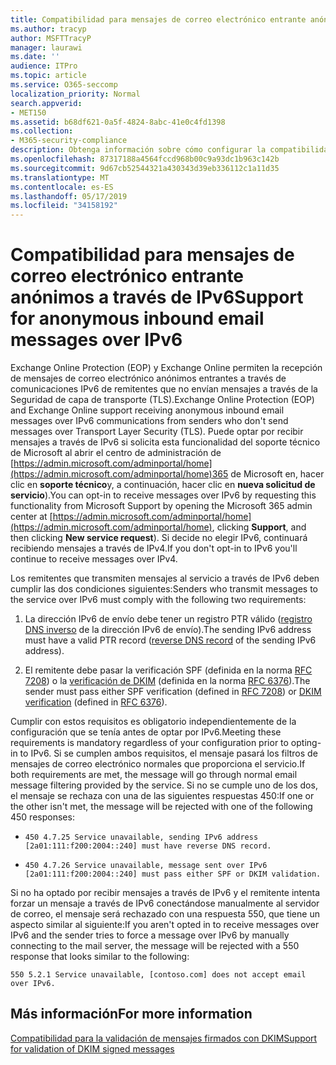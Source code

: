 ```yaml
---
title: Compatibilidad para mensajes de correo electrónico entrante anónimos a través de IPv6
ms.author: tracyp
author: MSFTTracyP
manager: laurawi
ms.date: ''
audience: ITPro
ms.topic: article
ms.service: O365-seccomp
localization_priority: Normal
search.appverid:
- MET150
ms.assetid: b68df621-0a5f-4824-8abc-41e0c4fd1398
ms.collection:
- M365-security-compliance
description: Obtenga información sobre cómo configurar la compatibilidad con mensajes anónimos desde orígenes IPv6 para Exchange Online Protection y Exchange Online.
ms.openlocfilehash: 87317188a4564fccd968b00c9a93dc1b963c142b
ms.sourcegitcommit: 9d67cb52544321a430343d39eb336112c1a11d35
ms.translationtype: MT
ms.contentlocale: es-ES
ms.lasthandoff: 05/17/2019
ms.locfileid: "34158192"
---
```

# <a name="support-for-anonymous-inbound-email-messages-over-ipv6"></a><span data-ttu-id="d89b3-103">Compatibilidad para mensajes de correo electrónico entrante anónimos a través de IPv6</span><span class="sxs-lookup"><span data-stu-id="d89b3-103">Support for anonymous inbound email messages over IPv6</span></span>

<span data-ttu-id="d89b3-104">Exchange Online Protection (EOP) y Exchange Online permiten la recepción de mensajes de correo electrónico anónimos entrantes a través de comunicaciones IPv6 de remitentes que no envían mensajes a través de la Seguridad de capa de transporte (TLS).</span><span class="sxs-lookup"><span data-stu-id="d89b3-104">Exchange Online Protection (EOP) and Exchange Online support receiving anonymous inbound email messages over IPv6 communications from senders who don't send messages over Transport Layer Security (TLS).</span></span> <span data-ttu-id="d89b3-105">Puede optar por recibir mensajes a través de IPv6 si solicita esta funcionalidad del soporte técnico de Microsoft al abrir el centro de administración de [https://admin.microsoft.com/adminportal/home](https://admin.microsoft.com/adminportal/home)365 de Microsoft en, hacer clic en **soporte técnico**y, a continuación, hacer clic en **nueva solicitud de servicio**).</span><span class="sxs-lookup"><span data-stu-id="d89b3-105">You can opt-in to receive messages over IPv6 by requesting this functionality from Microsoft Support by opening the Microsoft 365 admin center at [https://admin.microsoft.com/adminportal/home](https://admin.microsoft.com/adminportal/home), clicking **Support**, and then clicking **New service request**).</span></span> <span data-ttu-id="d89b3-106">Si decide no elegir IPv6, continuará recibiendo mensajes a través de IPv4.</span><span class="sxs-lookup"><span data-stu-id="d89b3-106">If you don't opt-in to IPv6 you'll continue to receive messages over IPv4.</span></span>
  
<span data-ttu-id="d89b3-107">Los remitentes que transmiten mensajes al servicio a través de IPv6 deben cumplir las dos condiciones siguientes:</span><span class="sxs-lookup"><span data-stu-id="d89b3-107">Senders who transmit messages to the service over IPv6 must comply with the following two requirements:</span></span>
  
1. <span data-ttu-id="d89b3-108">La dirección IPv6 de envío debe tener un registro PTR válido ([registro DNS inverso](https://en.wikipedia.org/wiki/Reverse_DNS_lookup) de la dirección IPv6 de envío).</span><span class="sxs-lookup"><span data-stu-id="d89b3-108">The sending IPv6 address must have a valid PTR record ([reverse DNS record](https://en.wikipedia.org/wiki/Reverse_DNS_lookup) of the sending IPv6 address).</span></span> 
    
2. <span data-ttu-id="d89b3-109">El remitente debe pasar la verificación SPF (definida en la norma [RFC 7208](https://tools.ietf.org/html/rfc7208)) o la [verificación de DKIM](http://dkim.org/) (definida en la norma [RFC 6376](https://www.rfc-editor.org/rfc/rfc6376.txt)).</span><span class="sxs-lookup"><span data-stu-id="d89b3-109">The sender must pass either SPF verification (defined in [RFC 7208](https://tools.ietf.org/html/rfc7208)) or [DKIM verification](http://dkim.org/) (defined in [RFC 6376](https://www.rfc-editor.org/rfc/rfc6376.txt)).</span></span>
    
<span data-ttu-id="d89b3-110">Cumplir con estos requisitos es obligatorio independientemente de la configuración que se tenía antes de optar por IPv6.</span><span class="sxs-lookup"><span data-stu-id="d89b3-110">Meeting these requirements is mandatory regardless of your configuration prior to opting-in to IPv6.</span></span> <span data-ttu-id="d89b3-111">Si se cumplen ambos requisitos, el mensaje pasará los filtros de mensajes de correo electrónico normales que proporciona el servicio.</span><span class="sxs-lookup"><span data-stu-id="d89b3-111">If both requirements are met, the message will go through normal email message filtering provided by the service.</span></span> <span data-ttu-id="d89b3-112">Si no se cumple uno de los dos, el mensaje se rechaza con una de las siguientes respuestas 450:</span><span class="sxs-lookup"><span data-stu-id="d89b3-112">If one or the other isn't met, the message will be rejected with one of the following 450 responses:</span></span>
  
-  `450 4.7.25 Service unavailable, sending IPv6 address [2a01:111:f200:2004::240] must have reverse DNS record.`
    
-  `450 4.7.26 Service unavailable, message sent over IPv6 [2a01:111:f200:2004::240] must pass either SPF or DKIM validation.`
    
<span data-ttu-id="d89b3-113">Si no ha optado por recibir mensajes a través de IPv6 y el remitente intenta forzar un mensaje a través de IPv6 conectándose manualmente al servidor de correo, el mensaje será rechazado con una respuesta 550, que tiene un aspecto similar al siguiente:</span><span class="sxs-lookup"><span data-stu-id="d89b3-113">If you aren't opted in to receive messages over IPv6 and the sender tries to force a message over IPv6 by manually connecting to the mail server, the message will be rejected with a 550 response that looks similar to the following:</span></span>
  
 `550 5.2.1 Service unavailable, [contoso.com] does not accept email over IPv6.`
  
## <a name="for-more-information"></a><span data-ttu-id="d89b3-114">Más información</span><span class="sxs-lookup"><span data-stu-id="d89b3-114">For more information</span></span>

[<span data-ttu-id="d89b3-115">Compatibilidad para la validación de mensajes firmados con DKIM</span><span class="sxs-lookup"><span data-stu-id="d89b3-115">Support for validation of DKIM signed messages</span></span>](support-for-validation-of-dkim-signed-messages.md)
  

